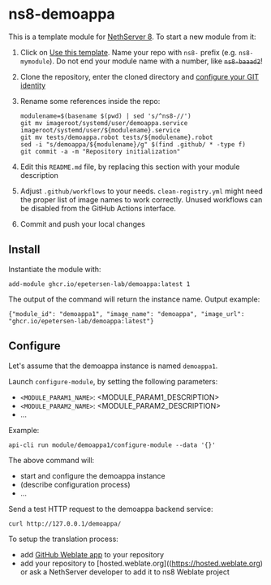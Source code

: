 # ns8-demoappa

This is a template module for [NethServer 8](https://github.com/NethServer/ns8-core).
To start a new module from it:

1. Click on [Use this template](https://github.com/NethServer/ns8-demoappa/generate).
   Name your repo with `ns8-` prefix (e.g. `ns8-mymodule`). 
   Do not end your module name with a number, like ~~`ns8-baaad2`~~!

1. Clone the repository, enter the cloned directory and
   [configure your GIT identity](https://git-scm.com/book/en/v2/Getting-Started-First-Time-Git-Setup#_your_identity)

1. Rename some references inside the repo:
   ```
   modulename=$(basename $(pwd) | sed 's/^ns8-//')
   git mv imageroot/systemd/user/demoappa.service imageroot/systemd/user/${modulename}.service
   git mv tests/demoappa.robot tests/${modulename}.robot
   sed -i "s/demoappa/${modulename}/g" $(find .github/ * -type f)
   git commit -a -m "Repository initialization"
   ```

1. Edit this `README.md` file, by replacing this section with your module
   description

1. Adjust `.github/workflows` to your needs. `clean-registry.yml` might
   need the proper list of image names to work correctly. Unused workflows
   can be disabled from the GitHub Actions interface.

1. Commit and push your local changes

## Install

Instantiate the module with:

    add-module ghcr.io/epetersen-lab/demoappa:latest 1

The output of the command will return the instance name.
Output example:

    {"module_id": "demoappa1", "image_name": "demoappa", "image_url": "ghcr.io/epetersen-lab/demoappa:latest"}

## Configure

Let's assume that the demoappa instance is named `demoappa1`.

Launch `configure-module`, by setting the following parameters:
- `<MODULE_PARAM1_NAME>`: <MODULE_PARAM1_DESCRIPTION>
- `<MODULE_PARAM2_NAME>`: <MODULE_PARAM2_DESCRIPTION>
- ...

Example:

    api-cli run module/demoappa1/configure-module --data '{}'

The above command will:
- start and configure the demoappa instance
- (describe configuration process)
- ...

Send a test HTTP request to the demoappa backend service:

    curl http://127.0.0.1/demoappa/

To setup the translation process:

- add [GitHub Weblate app](https://docs.weblate.org/en/latest/admin/continuous.html#github-setup) to your repository
- add your repository to [hosted.weblate.org]((https://hosted.weblate.org) or ask a NethServer developer to add it to ns8 Weblate project
